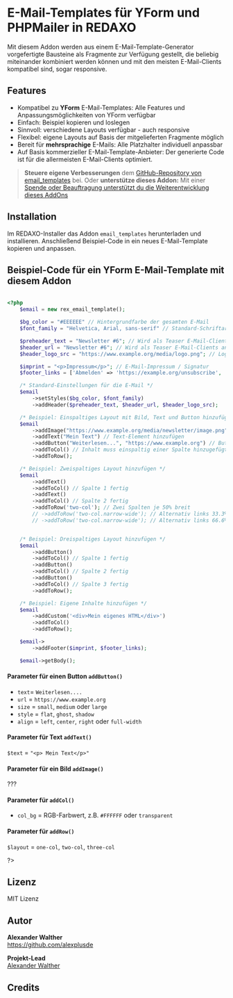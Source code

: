 # E-Mail-Templates für YForm und PHPMailer in REDAXO

Mit diesem Addon werden aus einem E-Mail-Template-Generator vorgefertigte Bausteine als Fragmente zur Verfügung gestellt, die beliebig miteinander kombiniert werden können und mit den meisten E-Mail-Clients kompatibel sind, sogar responsive. 

## Features

* Kompatibel zu **YForm** E-Mail-Templates: Alle Features und Anpassungsmöglichkeiten von YForm verfügbar
* Einfach: Beispiel kopieren und loslegen
* Sinnvoll: verschiedene Layouts verfügbar - auch responsive
* Flexibel: eigene Layouts auf Basis der mitgelieferten Fragmente möglich
* Bereit für **mehrsprachige** E-Mails: Alle Platzhalter individuell anpassbar
* Auf Basis kommerzieller E-Mail-Template-Anbieter: Der generierte Code ist für die allermeisten E-Mail-Clients optimiert.

> **Steuere eigene Verbesserungen** dem [GitHub-Repository von email_templates](https://github.com/alexplusde/email_templates) bei. Oder **unterstütze dieses Addon:** Mit einer [Spende oder Beauftragung unterstützt du die Weiterentwicklung dieses AddOns](https://github.com/sponsors/alexplusde)

## Installation

Im REDAXO-Installer das Addon `email_templates` herunterladen und installieren. Anschließend Beispiel-Code in ein neues E-Mail-Template kopieren und anpassen.

## Beispiel-Code für ein YForm E-Mail-Template mit diesem Addon

```php

<?php
    $email = new rex_email_template();

    $bg_color = "#EEEEEE" // Hintergrundfarbe der gesamten E-Mail
    $font_family = "Helvetica, Arial, sans-serif" // Standard-Schriftart

    $preheader_text = "Newsletter #6"; // Wird als Teaser E-Mail-Clients angezeigt
    $header_url = "Newsletter #6"; // Wird als Teaser E-Mail-Clients angezeigt
    $header_logo_src = "https://www.example.org/media/logo.png"; // Logo / Absender

    $imprint = "<p>Impressum</p>"; // E-Mail-Impressum / Signatur
    $footer_links = ['Abmelden' => 'https://example.org/unsubscribe', 'Einstellungen' => 'https://example.org/settings']; // Opt. Abmelde- oder Einstellungs-Link

    /* Standard-Einstellungen für die E-Mail */
    $email
        ->setStyles($bg_color, $font_family)
        ->addHeader($preheader_text, $header_url, $header_logo_src);

    /* Beispiel: Einspaltiges Layout mit Bild, Text und Button hinzufügen */
    $email
        ->addImage("https://www.example.org/media/newsletter/image.png") // Bild-Element hinzufügen
        ->addText("Mein Text") // Text-Element hinzufügen
        ->addButton("Weiterlesen...", "https://www.example.org") // Button-Element hinzufügen
        ->addToCol() // Inhalt muss einspaltig einer Spalte hinzugefügt werden
        ->addToRow();

    /* Beispiel: Zweispaltiges Layout hinzufügen */
    $email
        ->addText()
        ->addToCol() // Spalte 1 fertig
        ->addText()
        ->addToCol() // Spalte 2 fertig
        ->addToRow('two-col'); // Zwei Spalten je 50% breit
        // ->addToRow('two-col.narrow-wide'); // Alternativ links 33.3% schmal und rechts 66.6% breit
        // ->addToRow('two-col.narrow-wide'); // Alternativ links 66.6% breit und rechts 33.3% schmal


    /* Beispiel: Dreispaltiges Layout hinzufügen */
    $email
        ->addButton()
        ->addToCol() // Spalte 1 fertig
        ->addButton()
        ->addToCol() // Spalte 2 fertig
        ->addButton()
        ->addToCol() // Spalte 3 fertig
        ->addToRow();

    /* Beispiel: Eigene Inhalte hinzufügen */
    $email
        ->addCustom('<div>Mein eigenes HTML</div>')
        ->addToCol()
        ->addToRow();

    $email->
        ->addFooter($imprint, $footer_links);

    $email->getBody();
```

#### Parameter für einen Button `addButton()`

* `text`= `Weiterlesen....`
* `url` = `https://www.example.org`
* `size` =  `small`, `medium` oder `large`
* `style` =  `flat`, `ghost`, `shadow`
* `align` = `left`, `center`, `right` oder `full-width`

#### Parameter für Text `addText()`

`$text` = `"<p> Mein Text</p>"`

#### Parameter für ein Bild `addImage()`

???

#### Parameter für `addCol()`

* `col_bg` = RGB-Farbwert, z.B. `#FFFFFF` oder `transparent`

#### Parameter für `addRow()`

`$layout` = `one-col`, `two-col`, `three-col`

?>

## Lizenz

MIT Lizenz

## Autor

**Alexander Walther**  
https://github.com/alexplusde

**Projekt-Lead**  
[Alexander Walther](https://github.com/alxndr-w)

## Credits
